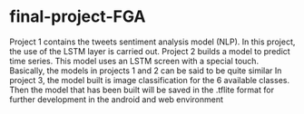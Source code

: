 # final-project-FGA
Project 1 contains the tweets sentiment analysis model (NLP). In this project, the use of the LSTM layer is carried out.
Project 2 builds a model to predict time series. This model uses an LSTM screen with a special touch. Basically, the models in projects 1 and 2 can be said to be quite similar
In project 3, the model built is image classification for the 6 available classes. Then the model that has been built will be saved in the .tflite format for further development in the android and web environment
